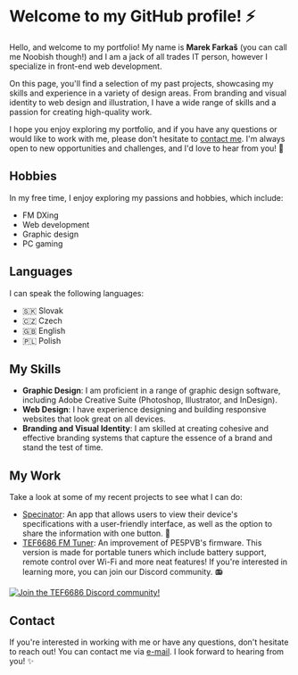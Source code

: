 # Welcome to my GitHub profile! ⚡

Hello, and welcome to my portfolio! My name is **Marek Farkaš** (you can call me Noobish though!) and I am a jack of all trades IT person, however I specialize in front-end web development.

On this page, you'll find a selection of my past projects, showcasing my skills and experience in a variety of design areas. From branding and visual identity to web design and illustration, I have a wide range of skills and a passion for creating high-quality work.

I hope you enjoy exploring my portfolio, and if you have any questions or would like to work with me, please don't hesitate to [contact me](#contact). I'm always open to new opportunities and challenges, and I'd love to hear from you! 🤗

## Hobbies

In my free time, I enjoy exploring my passions and hobbies, which include:
- FM DXing
- Web development
- Graphic design
- PC gaming

## Languages

I can speak the following languages:

- 🇸🇰 Slovak
- 🇨🇿 Czech
- 🇬🇧 English
- 🇵🇱 Polish

## My Skills

- **Graphic Design**: I am proficient in a range of graphic design software, including Adobe Creative Suite (Photoshop, Illustrator, and InDesign).
- **Web Design**: I have experience designing and building responsive websites that look great on all devices.
- **Branding and Visual Identity**: I am skilled at creating cohesive and effective branding systems that capture the essence of a brand and stand the test of time.

## My Work

Take a look at some of my recent projects to see what I can do:

- [Specinator](specinator.net): An app that allows users to view their device's specifications with a user-friendly interface, as well as the option to share the information with one button. 📱
- [TEF6686 FM Tuner](https://github.com/NoobishSVK/TEF6686-remastered): An improvement of PE5PVB's firmware. This version is made for portable tuners which include battery support, remote control over Wi-Fi and more neat features! If you're interested in learning more, you can join our Discord community.  📻
  
  
[<img alt="Join the TEF6686 Discord community!" src="https://i.imgur.com/BYqhuLI.png">](https://discord.gg/ZAVNdS74mC)  

## Contact

If you're interested in working with me or have any questions, don't hesitate to reach out! You can contact me via [e-mail](mailto:noobish@noobish.eu). I look forward to hearing from you! ✨


<!--
**NoobishSVK/NoobishSVK** is a ✨ _special_  ✨ repository because its `README.md` (this file) appears on your GitHub profile.

Here are some ideas to get you started:

- 🔭 I’m currently working on ...
- 🌱 I’m currently learning ...
- 👯 I’m looking to collaborate on ...
- 🤔 I’m looking for help with ...
- 💬 Ask me about ...
- 📫 How to reach me: ...
- 😄 Pronouns: ...
- ⚡ Fun fact: ...
-->
